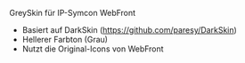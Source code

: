 GreySkin für IP-Symcon WebFront

* Basiert auf DarkSkin (https://github.com/paresy/DarkSkin)
* Hellerer Farbton (Grau)
* Nutzt die Original-Icons von WebFront